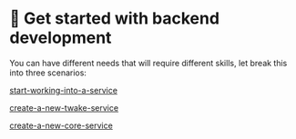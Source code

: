 # 🥇 Get started with backend development

You can have different needs that will require different skills, let break this into three scenarios:

[start-working-into-a-service](start-working-into-a-service.md)

[create-a-new-twake-service](create-a-new-twake-service.md)

[create-a-new-core-service](create-a-new-core-service.md)
